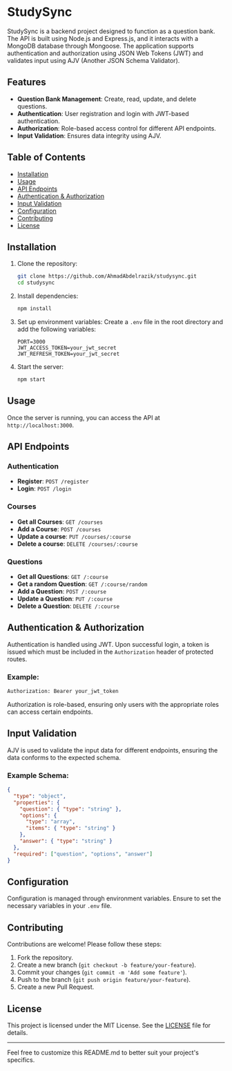 # StudySync

StudySync is a backend project designed to function as a question bank. The API is built using Node.js and Express.js, and it interacts with a MongoDB database through Mongoose. The application supports authentication and authorization using JSON Web Tokens (JWT) and validates input using AJV (Another JSON Schema Validator).

## Features

- **Question Bank Management**: Create, read, update, and delete questions.
- **Authentication**: User registration and login with JWT-based authentication.
- **Authorization**: Role-based access control for different API endpoints.
- **Input Validation**: Ensures data integrity using AJV.

## Table of Contents

- [Installation](#installation)
- [Usage](#usage)
- [API Endpoints](#api-endpoints)
- [Authentication & Authorization](#authentication--authorization)
- [Input Validation](#input-validation)
- [Configuration](#configuration)
- [Contributing](#contributing)
- [License](#license)

## Installation

1. Clone the repository:
    ```sh
    git clone https://github.com/AhmadAbdelrazik/studysync.git
    cd studysync
    ```

2. Install dependencies:
    ```sh
    npm install
    ```

3. Set up environment variables:
    Create a `.env` file in the root directory and add the following variables:
    ```env
    PORT=3000
    JWT_ACCESS_TOKEN=your_jwt_secret
    JWT_REFRESH_TOKEN=your_jwt_secret
    ```

4. Start the server:
    ```sh
    npm start
    ```

## Usage

Once the server is running, you can access the API at `http://localhost:3000`.

## API Endpoints

### Authentication

- **Register**: `POST /register`
- **Login**: `POST /login`

### Courses

- **Get all Courses**: `GET /courses`
- **Add a Course**: `POST /courses`
- **Update a course**: `PUT /courses/:course`
- **Delete a course**: `DELETE /courses/:course`

### Questions

- **Get all Questions**: `GET /:course`
- **Get a random Question**: `GET /:course/random`
- **Add a Question**: `POST /:course`
- **Update a Question**: `PUT /:course`
- **Delete a Question**: `DELETE /:course`

## Authentication & Authorization

Authentication is handled using JWT. Upon successful login, a token is issued which must be included in the `Authorization` header of protected routes.

### Example:
```sh
Authorization: Bearer your_jwt_token
```

Authorization is role-based, ensuring only users with the appropriate roles can access certain endpoints.

## Input Validation

AJV is used to validate the input data for different endpoints, ensuring the data conforms to the expected schema.

### Example Schema:
```json
{
  "type": "object",
  "properties": {
    "question": { "type": "string" },
    "options": { 
      "type": "array",
      "items": { "type": "string" }
    },
    "answer": { "type": "string" }
  },
  "required": ["question", "options", "answer"]
}
```

## Configuration

Configuration is managed through environment variables. Ensure to set the necessary variables in your `.env` file.

## Contributing

Contributions are welcome! Please follow these steps:

1. Fork the repository.
2. Create a new branch (`git checkout -b feature/your-feature`).
3. Commit your changes (`git commit -m 'Add some feature'`).
4. Push to the branch (`git push origin feature/your-feature`).
5. Create a new Pull Request.

## License

This project is licensed under the MIT License. See the [LICENSE](LICENSE) file for details.

---

Feel free to customize this README.md to better suit your project's specifics.